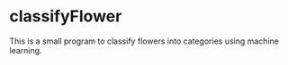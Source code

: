# classifyFlower
This is a small program to classify flowers into categories using machine learning.
